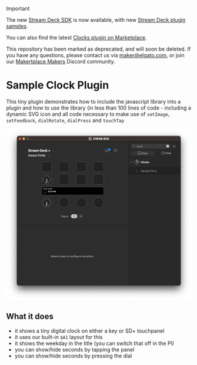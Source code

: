 > [!IMPORTANT]  
> The new [Stream Deck SDK](https://github.com/elgatosf/streamdeck) is now available, with new [Stream Deck plugin samples](https://github.com/elgatosf/streamdeck-plugin-samples).
>
> You can also find the latest [Clocks plugin on Marketplace](https://marketplace.elgato.com/product/clocks-a150a62e-0e32-4d9c-9443-60b8b398e83a).
>
> This repository has been marked as deprecated, and will soon be deleted. If you have any questions, please contact us via [maker@elgato.com](maker@elgato.com), or join our [Makertplace Makers](https://discord.gg/GehBUcu627) Discord community.

# Sample Clock Plugin

This tiny plugin demonstrates how to include the javascript library into a plugin and how to use the library (in less than 100 lines of code - including a dynamic SVG icon and all code necessary to make use of `setImage`, `setFeedback`, `dialRotate`, `dialPress` and `touchTap`

![Sample Clock Plugin](screenshot.png)

## What it does

* it shows a tiny digital clock on either a key or SD+ touchpanel
* it uses our built-in `$A1` layout for this
* it shows the weekday in the title (you can switch that off in the PI)
* you can show/hide seconds by tapping the panel
* you can show/hide seconds by pressing the dial
